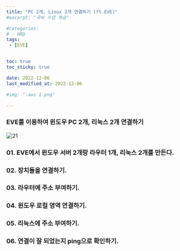 ```yaml
---
title: "PC 2개, Linux 2개 연결하기 (ft.EVE)"
#excerpt: "국비 수업 복습"

#categories:
# - HRD
tags:
 - [EVE]


toc: true
toc_sticky: true

date: 2022-12-06
last_modified_at: 2022-12-06

#img: ":aws 1.png"

---
```


<!-- outline-start -->



### EVE를 이용하여 윈도우 PC 2개, 리눅스 2개 연결하기

![21](https://user-images.githubusercontent.com/117553252/211128519-fdd9430b-e3af-4762-806f-841f22d321f5.png)



### 01. EVE에서 윈도우 서버 2개랑 라우터 1개, 리눅스 2개를 만든다.

### 02. 장치들을 연결하기.

### 03. 라우터에 주소 부여하기.

### 04. 윈도우 로컬 영역 연결하기.

### 05. 리눅스에 주소 부여하기.

### 06. 연결이 잘 되었는지 ping으로 확인하기.


